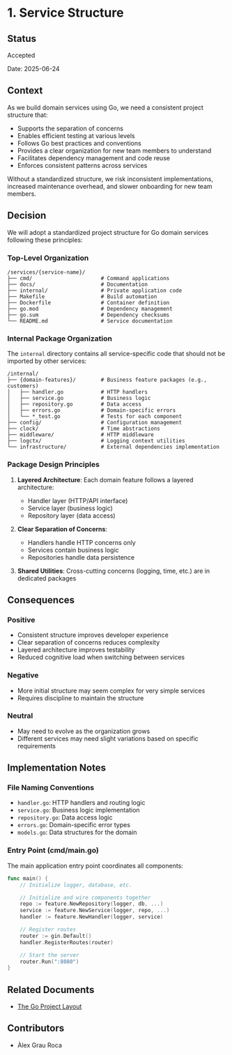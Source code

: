 # 1. Service Structure

## Status

Accepted

Date: 2025-06-24

## Context

As we build domain services using Go, we need a consistent project structure that:

- Supports the separation of concerns
- Enables efficient testing at various levels
- Follows Go best practices and conventions
- Provides a clear organization for new team members to understand
- Facilitates dependency management and code reuse
- Enforces consistent patterns across services

Without a standardized structure, we risk inconsistent implementations, increased maintenance overhead, and slower 
onboarding for new team members.

## Decision

We will adopt a standardized project structure for Go domain services following these principles:

### Top-Level Organization

```
/services/{service-name}/
├── cmd/                      # Command applications
├── docs/                     # Documentation
├── internal/                 # Private application code
├── Makefile                  # Build automation
├── Dockerfile                # Container definition
├── go.mod                    # Dependency management
├── go.sum                    # Dependency checksums
└── README.md                 # Service documentation
```

### Internal Package Organization

The `internal` directory contains all service-specific code that should not be imported by other services:

```
/internal/
├── {domain-features}/        # Business feature packages (e.g., customers)
│   ├── handler.go            # HTTP handlers
│   ├── service.go            # Business logic
│   ├── repository.go         # Data access
│   ├── errors.go             # Domain-specific errors
│   └── *_test.go             # Tests for each component
├── config/                   # Configuration management
├── clock/                    # Time abstractions
├── middleware/               # HTTP middleware
├── logctx/                   # Logging context utilities
└── infrastructure/           # External dependencies implementation
```

### Package Design Principles

1. **Layered Architecture**: Each domain feature follows a layered architecture:
   - Handler layer (HTTP/API interface)
   - Service layer (business logic)
   - Repository layer (data access)

2. **Clear Separation of Concerns**:
   - Handlers handle HTTP concerns only
   - Services contain business logic
   - Repositories handle data persistence

3. **Shared Utilities**: Cross-cutting concerns (logging, time, etc.) are in dedicated packages

## Consequences

### Positive

- Consistent structure improves developer experience
- Clear separation of concerns reduces complexity
- Layered architecture improves testability
- Reduced cognitive load when switching between services

### Negative

- More initial structure may seem complex for very simple services
- Requires discipline to maintain the structure

### Neutral

- May need to evolve as the organization grows
- Different services may need slight variations based on specific requirements

## Implementation Notes

### File Naming Conventions

- `handler.go`: HTTP handlers and routing logic
- `service.go`: Business logic implementation
- `repository.go`: Data access logic
- `errors.go`: Domain-specific error types
- `models.go`: Data structures for the domain

### Entry Point (cmd/main.go)

The main application entry point coordinates all components:

```go
func main() {
    // Initialize logger, database, etc.

    // Initialize and wire components together
    repo := feature.NewRepository(logger, db, ...)
    service := feature.NewService(logger, repo, ...)
    handler := feature.NewHandler(logger, service)

    // Register routes
    router := gin.Default()
    handler.RegisterRoutes(router)

    // Start the server
    router.Run(":8080")
}
```

## Related Documents

- [The Go Project Layout](https://github.com/golang-standards/project-layout)

## Contributors

- Àlex Grau Roca

